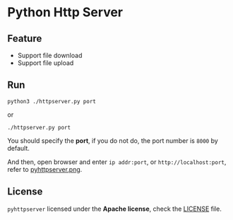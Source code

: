 # Python Http Server

## Feature

- Support file download
- Support file upload

## Run

```shell
python3 ./httpserver.py port
```

or

```shell
./httpserver.py port
```

You should specify the **port**, if you do not do, the port number is `8000` by default.

And then, open browser and enter `ip addr:port`, or `http://localhost:port`, refer to [pyhttpserver.png](./pyhttpserver.png).

## License

`pyhttpserver` licensed under the **Apache license**, check the [LICENSE](./LICENSE.txt) file.
